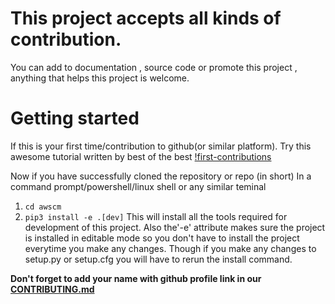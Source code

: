 # This project accepts all kinds of contribution.
You can add to documentation , source code or promote this project , anything that helps this project is welcome.

# Getting started
If this is your first time/contribution to github(or similar platform).
Try this awesome tutorial written by best of the best [!first-contributions](https://github.com/firstcontributions/first-contributions/blob/master/README.md)

Now if you have successfully cloned the repository or repo (in short)
In a command prompt/powershell/linux shell or any similar teminal
1. `cd awscm`
2. `pip3 install -e .[dev]`
This will install all the tools required for development of this project.
Also the'-e' attribute makes sure the project is installed in
editable mode so you don't have to install the project everytime 
you make any changes.
Though if you make any changes to setup.py or setup.cfg
you will have to rerun the install command.

**Don't forget to add your name with github profile link in our [CONTRIBUTING.md](/CONTRIBUTING.md)**


